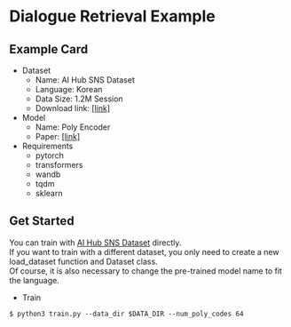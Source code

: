 # Dialogue Retrieval Example
  
## Example Card
  
- Dataset
  - Name: AI Hub SNS Dataset
  - Language: Korean
  - Data Size: 1.2M Session  
  - Download link: [[link]](https://aihub.or.kr/aidata/30718)
- Model
  - Name: Poly Encoder
  - Paper: [[link]](https://arxiv.org/abs/1905.01969)  
- Requirements
  - pytorch
  - transformers
  - wandb
  - tqdm  
  - sklearn
  
## Get Started
  
You can train with [AI Hub SNS Dataset](https://aihub.or.kr/aidata/30718) directly.    
If you want to train with a different dataset, you only need to create a new load_dataset function and Dataset class.    
Of course, it is also necessary to change the pre-trained model name to fit the language.  
    
- Train

```
$ python3 train.py --data_dir $DATA_DIR --num_poly_codes 64
```
